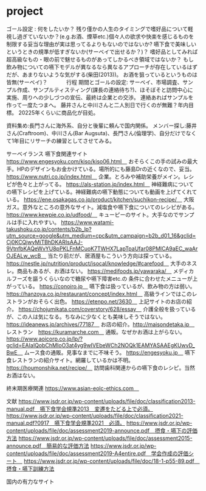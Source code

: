 # project
ゴール設定 : 
何をしたいか？
残り僅かの人生のタイミングで嗜好品について軽視し過ぎていないか？(e.g.お酒、煙草etc.)個々人の欲求や快楽を感じるものを制限する妥当な理由が実は思ってるよりもないのではないか?
嚥下食で美味しいというときの規準が低すぎないか(サーベイで出せるか？)？
嗜好品としてみれば超高級なもの・眼の前で魅せるものがあってしかるべき領域ではないか？
もし飲み物についての嚥下モデルが異なるなら異なるアプローチが存在しているはずだが、あまりないような気がする(柴田(2013))。
お酒を狙っているというものは皆無(サーベイ)？　　
　
行程
期間とゴールの設定:
サーベイ、市場調査、サンプル作成、サンプルティスティング(課長の連絡待ち?)、ほそぼそと訪問中心に実施、周りへの少しづつの宣伝、最終は企業との交渉。
連絡あればサンプルを作って一度たつまへ。
藤井さんと中川さんと二人別日で行くのが無難？年内目標。
20225年くらいに商品化が目処。


資料集め:長門さんに海外系、自分と後輩に頼んで国内関係。
メンバー探し:藤井さん(Craftroom)、中川さん(Bar Augsuta)、長門さん(倫理学)、自分だけでなくて1年目にリサーチの練習としてさせてみる。

サーベイランス
嚥下食関連サイト
https://www.engesyoku.com/kiso/kiso06.html　
おそらくこの手の試みの最大手。HPのデザインもお金かけている。場所的にも藤島Drの近くなので、妥当。
https://www.nutri.co.jp/index.html　
企業。とろみや補助栄養がメイン。レシピが色々と上がってる。
https://als-station.jp/index.html　
神経難病についての嚥下レシピを上げている。神経難病の嚥下動態についても動画を上げてくれている。
https://ene.osakagas.co.jp/product/kitchen/suchikon-recipe/　
大阪ガス。意外なところの意外なサイト。減塩食や嚥下食についてのレシピがある。
https://www.kewpie.co.jp/udfood/　
キューピーのサイト。大手なのでサンプルは手に入れやすい。
https://www.watami-takushoku.co.jp/contents/b2b_lp?utm_source=google&utm_medium=cpc&utm_campaign=b2b_d01_16&gclid=Cj0KCQjwyMiTBhDKARIsAAJ-9VtnfbKAQeWvYU8pPKLFnMCuoK7TWHX7LapTpaUfar08PMlCA9aEC_waArOJEALw_wcB　
当たり前だが、居酒屋もこういう方向は探っている。
https://nestle.jp/nutrition/product/isocal/knowledge/#carefood　
大手のネスレ。商品もあるが、お酒はない。
https://medifoods.jp/yawaraka/　
メディカルフーズを謳うくらいなので糖尿や嚥下障害etc.の 条件に合わせたメニューが上がっている。
https://conoiro.jp　
嚥下食は扱っているが、飲み物の方は弱い。
https://hanzoya.co.jp/restaurant/concept/index.html　
高級ラインではこのレストランがおそらく出色。
https://etenpo.net/3630　
上記サイトのお店の紹介。
https://chojumikata.com/coverstory/628/essay　
介護全般を扱っているが、この人は気になる。ちなみに少なくとも美味しそうではない。
https://ideanews.jp/archives/77187　
お店の紹介。http://maisondetaka.jp　
レストラン　https://kuramarche.com　
通販。なぜかお酒は上がらない。
https://www.aoicorp.co.jp/lp/?gclid=EAIaIQobChMIoO3at4yg9wIVEbeWCh2NOQk1EAMYASAAEgKUwvD_BwE　
ムース食の通販。見事なまでに不味そう。
https://engesyoku.jp　
嚥下食レストランの紹介サイト。網羅しているかは不明。
https://houmonshika.net/recipe/　
訪問歯科関連からの嚥下食のレシピ。当然お酒はない。

終末期医療関連
https://www.asian-eolc-ethics.com　

文献
https://www.jsdr.or.jp/wp-content/uploads/file/doc/classification2013-manual.pdf　嚥下食学会規準2013　変遷をたどる上で必須。
https://www.jsdr.or.jp/wp-content/uploads/file/doc/classification2021-manual.pdf?0917　嚥下食学会規準2021　必須。
https://www.jsdr.or.jp/wp-content/uploads/file/doc/assessment2019-announce.pdf　摂食・嚥下の評価方法
https://www.jsdr.or.jp/wp-content/uploads/file/doc/assessment2015-announce.pdf　簡易的な評価方法
https://www.jsdr.or.jp/wp-content/uploads/file/doc/assessment2019-A4entire.pdf　学会作成の評価シート　
https://www.jsdr.or.jp/wp-content/uploads/file/doc/18-1-p55-89.pdf　摂食・嚥下訓練方法
　

国内の有力なサイト
